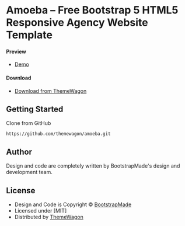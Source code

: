 # Amoeba – Free Bootstrap 5 HTML5 Responsive Agency Website Template

#### Preview

 - [Demo](https://themewagon.github.io/amoeba/)

#### Download
 - [Download from ThemeWagon](https://themewagon.com/themes/free-bootstrap-4-html5-responsive-agency-website-template-amoeba/)
 
 
## Getting Started

Clone from GitHub 
```
https://github.com/themewagon/amoeba.git
```

## Author

Design and code are completely written by BootstrapMade's design and development team.  


## License

 - Design and Code is Copyright &copy; [BootstrapMade](https://bootstrapmade.com/)
 - Licensed under [MIT]
 - Distributed by [ThemeWagon](https://themewagon.com)
